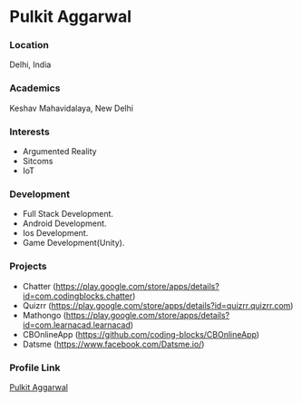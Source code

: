 # Pulkit Aggarwal

### Location

Delhi, India

### Academics

Keshav Mahavidalaya, New Delhi

### Interests

- Argumented Reality
- Sitcoms
- IoT

### Development

- Full Stack Development.
- Android Development.
- Ios Development.
- Game Development(Unity).



### Projects

- Chatter (https://play.google.com/store/apps/details?id=com.codingblocks.chatter)
- Quizrr (https://play.google.com/store/apps/details?id=quizrr.quizrr.com)
- Mathongo (https://play.google.com/store/apps/details?id=com.learnacad.learnacad)
- CBOnlineApp (https://github.com/coding-blocks/CBOnlineApp)
- Datsme (https://www.facebook.com/Datsme.io/)

### Profile Link

[Pulkit Aggarwal](https://github.com/aggarwalpulkit596)
